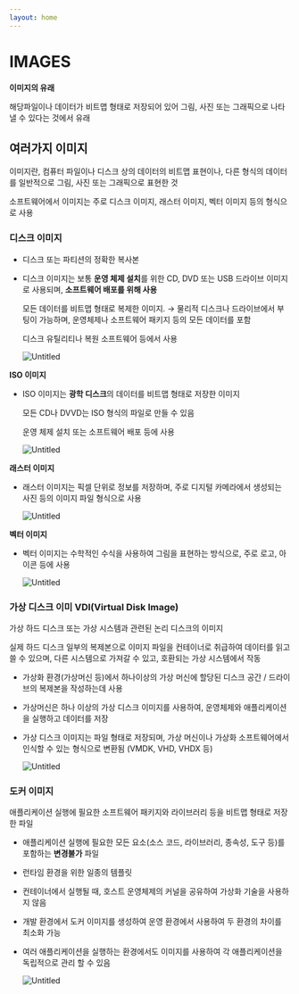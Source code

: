 ```yaml
---
layout: home
---
```


# IMAGES

**이미지의 유래**

해당파일이나 데이터가 비트맵 형태로 저장되어 있어 그림, 사진 또는 그래픽으로 나타낼 수 있다는 것에서 유래

## 여러가지 이미지

이미지란, 컴퓨터 파일이나 디스크 상의 데이터의 비트맵 표현이나, 다른 형식의 데이터를 일반적으로 그림, 사진 또는 그래픽으로 표현한 것

소프트웨어에서 이미지는 주로 디스크 이미지, 래스터 이미지, 벡터 이미지 등의 형식으로 사용

### **디스크 이미지**

- 디스크 또는 파티션의 정확한 복사본
- 디스크 이미지는 보통 **운영 체제 설치**를 위한 CD, DVD 또는 USB 드라이브 이미지로 사용되며, **소프트웨어 배포를 위해 사용**
    
    모든 데이터를 비트맵 형태로 복제한 이미지. → 물리적 디스크나 드라이브에서 부팅이 가능하며, 운영체제나 소프트웨어 패키지 등의 모든 데이터를 포함
    
    디스크 유틸리티나 복원 소프트웨어 등에서 사용
    
    ![Untitled](https://encrypted-tbn0.gstatic.com/images?q=tbn:ANd9GcSnxA1eoOxp_K5woOlymGQRAbQz_TiGf3cpY2oPeKLs0Q&s)
    

**ISO 이미지**

- ISO 이미지는 **광학 디스크**의 데이터를 비트맵 형태로 저장한 이미지
    
    모든 CD나 DVVD는 ISO 형식의 파일로 만들 수 있음
    
    운영 체제 설치 또는 소프트웨어 배포 등에 사용
    
    ![Untitled](https://t1.daumcdn.net/cfile/tistory/2460133E575B1AE702)
    

**래스터 이미지**

- 래스터 이미지는 픽셀 단위로 정보를 저장하며, 주로 디지털 카메라에서 생성되는 사진 등의 이미지 파일 형식으로 사용
    
    ![Untitled](https://blog.wishket.com/wp-content/uploads/2021/03/1-25.png)
    

**벡터 이미지**

- 벡터 이미지는 수학적인 수식을 사용하여 그림을 표현하는 방식으로, 주로 로고, 아이콘 등에 사용
    
    ![Untitled](https://blog.wishket.com/wp-content/uploads/2021/03/8-16.png)
    

### 가상 디스크 이미 VDI(Virtual Disk Image)

가상 하드 디스크 또는 가상 시스템과 관련된 논리 디스크의 이미지

실제 하드 디스크 일부의 복제본으로 이미지 파일을 컨테이너로 취급하여 데이터를 읽고 쓸 수 있으며, 다른 시스템으로 가져갈 수 있고, 호환되는 가상 시스템에서 작동

- 가상화 환경(가상머신 등)에서 하나이상의 가상 머신에 할당된 디스크 공간 / 드라이브의 복제본을 작성하는데 사용
- 가상머신은 하나 이상의 가상 디스크 이미지를 사용하여, 운영체제와 애플리케이션을 실행하고 데이터를 저장
- 가상 디스크 이미지는 파일 형태로 저장되며, 가상 머신이나 가상화 소프트웨어에서 인식할 수 있는 형식으로 변환됨 (VMDK, VHD, VHDX 등)
    
    
    ![Untitled](https://upload.wikimedia.org/wikipedia/commons/d/d5/Virtualbox_logo.png)
    

### 도커 이미지

애플리케이션 실행에 필요한 소프트웨어 패키지와 라이브러리 등을 비트맵 형태로 저장한 파일

- 애플리케이션 실행에 필요한 모든 요소(소스 코드, 라이브러리, 종속성, 도구 등)를 포함하는 
**변경불가** 파일
- 런타임 환경을 위한 일종의 템플릿
- 컨테이너에서 실행될 때, 호스트 운영체제의 커널을 공유하여 가상화 기술을 사용하지 않음
- 개발 환경에서 도커 이미지를 생성하여 운영 환경에서 사용하여 두 환경의 차이를 최소화 가능
- 여러 애플리케이션을 실행하는 환경에서도 이미지를 사용하여 각 애플리케이션을 독립적으로 관리 할 수 있음
    
    ![Untitled](https://t1.daumcdn.net/cfile/tistory/9981E6375B8CF0802A)
